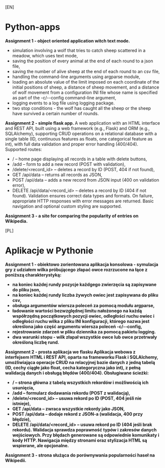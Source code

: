 [EN]

# Python-apps

<b> Assignment 1 - object oriented application witch text mode. </b>
- simulation involving a wolf that tries to catch sheep scattered in a meadow, which uses text mode,
- saving the position of every animal at the end of each round to a json file,
- saving the number of alive sheep at the end of each round to an csv file,
- handling the command-line arguments using argparse module,
- loading an absolute value of the limit imposed on each coordinate of the initial positions of sheep, a distance of sheep movement, and a distance of wolf movement from a configuration INI file whose name is specified as part of the -c/--config command-line argument,
- logging events to a log file using logging package.
- two stop conditions - the wolf has caught all the sheep or the sheep have survived a certain number of rounds.

<b>Assignment 2 - simple flask app. </b>
A web application with an HTML interface and REST API, built using a web framework (e.g., Flask) and ORM (e.g., SQLAlchemy), supporting CRUD operations on a relational database with a single table (ID, continuous features as floats, one categorical feature as int), with full data validation and proper error handling (400/404).
Supported routes:
- / – home page displaying all records in a table with delete buttons,
- /add – form to add a new record (POST with validation),
- /delete/<record_id> – deletes a record by ID (POST, 404 if not found),
- GET /api/data – returns all records as JSON,
- POST /api/data – adds a new record from JSON input (400 on validation error),
- DELETE /api/data/<record_id> – deletes a record by ID (404 if not found).
Validation ensures correct data types and formats. On failure, appropriate HTTP responses with error messages are returned. Basic navigation and optional custom styling are supported.

<b> Assignment 3 - a site for comparing the popularity of entries on Wikipedia. </b>

[PL]

# Aplikacje w Pythonie

<b> Assignment 1 - obiektowo zorientowana aplikacja konsolowa - symulacja gry z udziałem wilka próbującego złapać owce rozrzucone na łące z poniższą charakterystyką:
- na koniec każdej rundy pozycje każdgego zwierzęcia są zapisywane do pliku json,
- na koniec każdej rundy liczba żywych owiec jest zapisywana do pliku csv,
- obsługa argumentów wiersza poleceń za pomocą modułu argparse,
- ładowanie wartości bezwzględnej limitu nałożonego na każdą współrzędną początkowych pozycji owiec, odległości ruchu owiec i odległości ruchu wilka z pliku INI konfiguracji, którego nazwa jest określona jako część argumentu wiersza poleceń -c/--config,
- rejestrowanie zdarzeń w pliku dziennika za pomocą pakietu logging.
- dwa warunki stopu - wilk złapał wszystkie owce lub owce przetrwały określoną liczbę rund.

<b> Assignment 2 - prosta aplikacja we flasku </b>
Aplikacja webowa z interfejsem HTML i REST API, oparta na frameworku Flask i SQLAlchemy, umożliwiająca operacje CRUD na relacyjnej bazie danych z jedną tabelą (ID, cechy ciągłe jako float, cecha kategoryczna jako int), z pełną walidacją danych i obsługą błędów (400/404).
Obsługiwane ścieżki:
- / – strona główna z tabelą wszystkich rekordów i możliwością ich usunięcia,
- /add – formularz dodawania rekordu (POST z walidacją),
- /delete/<record_id> – usuwa rekord po ID (POST, 404 jeśli nie istnieje),
- GET /api/data – zwraca wszystkie rekordy jako JSON,
- POST /api/data – dodaje rekord z JSON-a (walidacja, 400 przy błędzie),
- DELETE /api/data/<record_id> – usuwa rekord po ID (404 jeśli brak rekordu).
Walidacja sprawdza poprawność typów i zakresów danych wejściowych. Przy błędach generowane są odpowiednie komunikaty i kody HTTP. Nawigacja między stronami oraz stylizacja HTML są wspierane, ale opcjonalne.

<b> Assignment 3 - strona służąca do porównywania popularności haseł na Wikipedii.
